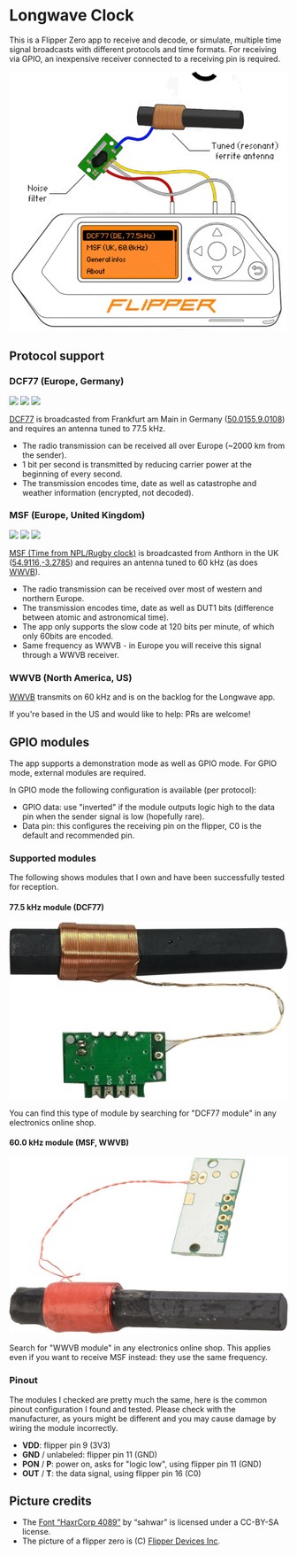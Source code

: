 # Longwave Clock

This is a Flipper Zero app to receive and decode, or simulate, multiple time signal broadcasts with different protocols and time formats. For receiving via GPIO, an inexpensive receiver connected to a receiving pin is required.

![](screenshots/animation.gif)

## Protocol support

### DCF77 (Europe, Germany)

![](screenshots/v0.1/menu_dcf77.png) ![](screenshots/v0.1/dcf77_1.png) ![](screenshots/v0.1/dcf77_2.png)

[DCF77](https://en.wikipedia.org/wiki/DCF77) is broadcasted from Frankfurt am Main in Germany ([50.0155,9.0108](https://www.openstreetmap.org/?mlat=50.0155&mlon=9.0108#map=4/50.01/9.01)) and requires an antenna tuned to 77.5 kHz.

- The radio transmission can be received all over Europe (~2000 km from the sender).
- 1 bit per second is transmitted by reducing carrier power at the beginning of every second.
- The transmission encodes time, date as well as catastrophe and weather information (encrypted, not decoded).

### MSF (Europe, United Kingdom)

![](screenshots/v0.1/menu_msf.png) ![](screenshots/v0.1/msf_1.png) ![](screenshots/v0.1/msf_2.png)

[MSF (Time from NPL/Rugby clock)](https://en.wikipedia.org/wiki/Time_from_NPL_(MSF)) is broadcasted from Anthorn in the UK ([54.9116,-3.2785](https://www.openstreetmap.org/?mlat=54.9116&mlon=-3.2785#map=5/54.91/-3.27)) and requires an antenna tuned to 60 kHz (as does [WWVB](#wwvb-north-america-us)).

- The radio transmission can be received over most of western and northern Europe.
- The transmission encodes time, date as well as DUT1 bits (difference between atomic and astronomical time).
- The app only supports the slow code at 120 bits per minute, of which only 60bits  are encoded.
- Same frequency as WWVB - in Europe you will receive this signal through a WWVB receiver.

### WWVB (North America, US)

[WWVB](https://en.wikipedia.org/wiki/WWVB) transmits on 60 kHz and is on the backlog for the Longwave app.

If you're based in the US and would like to help: PRs are welcome!

## GPIO modules

The app supports a demonstration mode as well as GPIO mode. For GPIO mode, external modules are required.

In GPIO mode the following configuration is available (per protocol):
- GPIO data: use "inverted" if the module outputs logic high to the data pin when the sender signal is low (hopefully rare).
- Data pin: this configures the receiving pin on the flipper, C0 is the default and recommended pin.

### Supported modules

The following shows modules that I own and have been successfully tested for reception.

#### 77.5 kHz module (DCF77)

![](screenshots/modules/module_775.jpg) 

You can find this type of module by searching for "DCF77 module" in any electronics online shop.

#### 60.0 kHz module (MSF, WWVB)

![](screenshots/modules/module_600.jpg) 

Search for "WWVB module" in any electronics online shop. 
This applies even if you want to receive MSF instead: they use the same frequency.

### Pinout

The modules I checked are pretty much the same, here is the common pinout configuration I found and tested.
Please check with the manufacturer, as yours might be different and you may cause damage by wiring the module incorrectly. 

- **VDD**: flipper pin 9 (3V3)
- **GND** / unlabeled: flipper pin 11 (GND)
- **PON** / **P**: power on, asks for "logic low", using flipper pin 11 (GND)
- **OUT** / **T**: the data signal, using flipper pin 16 (C0)

## Picture credits

- The [Font “HaxrCorp 4089”](https://fontstruct.com/fontstructions/show/192981) by “sahwar” is licensed under a CC-BY-SA license.
- The picture of a flipper zero is (C) [Flipper Devices Inc](https://flipperzero.one/).
